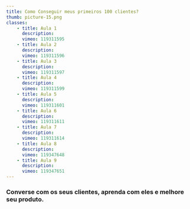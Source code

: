 ```yaml
---
title: Como Conseguir meus primeiros 100 clientes?
thumb: picture-15.png
classes:
    - title: Aula 1
      description: 
      vimeo: 119311595
    - title: Aula 2
      description: 
      vimeo: 119311596
    - title: Aula 3
      description: 
      vimeo: 119311597
    - title: Aula 4
      description: 
      vimeo: 119311599
    - title: Aula 5
      description: 
      vimeo: 119311601
    - title: Aula 6
      description: 
      vimeo: 119311611
    - title: Aula 7
      description: 
      vimeo: 119311614
    - title: Aula 8
      description: 
      vimeo: 119347648
    - title: Aula 9
      description: 
      vimeo: 119347651
---
```

<h3>Converse com os seus clientes, aprenda com eles e melhore seu produto.</h3>
&nbsp;
